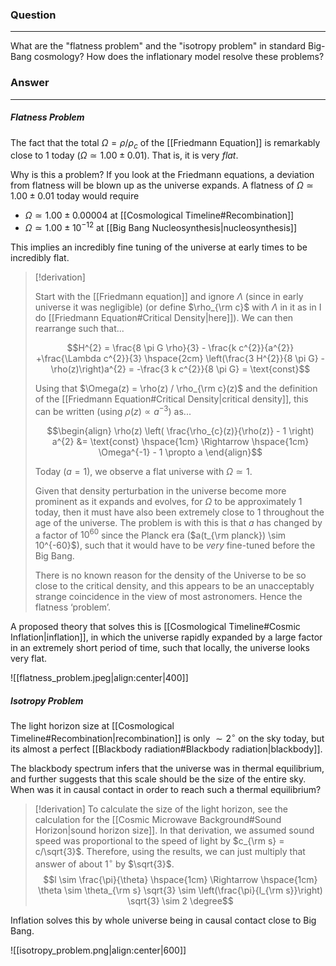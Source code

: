 ### Question
---
What are the "flatness problem" and the "isotropy problem" in standard Big-Bang cosmology? How does the inflationary model resolve these problems?

### Answer
---
##### Flatness Problem

The fact that the total $\Omega = \rho/\rho_c$ of the [[Friedmann Equation]] is remarkably close to 1 today ($\Omega \simeq 1.00\pm 0.01$). That is, it is very *flat*. 

Why is this a problem? If you look at the Friedmann equations, a deviation from flatness will be blown up as the universe expands. A flatness of $\Omega \simeq 1.00\pm 0.01$ today would require
- $\Omega \simeq 1.00\pm 0.00004$ at [[Cosmological Timeline#Recombination]]
- $\Omega \simeq 1.00\pm 10^{-12}$ at [[Big Bang Nucleosynthesis|nucleosynthesis]]

This implies an incredibly fine tuning of the universe at early times to be incredibly flat.

> [!derivation]
> 
> Start with the [[Friedmann equation]] and ignore $\Lambda$ (since in early universe it was negligible) (or define $\rho_{\rm c}$ with $\Lambda$ in it as in I do [[Friedmann Equation#Critical Density|here]]). We can then rearrange such that...
> 
> $$H^{2} = \frac{8 \pi G \rho}{3} - \frac{k c^{2}}{a^{2}} +\frac{\Lambda c^{2}}{3} \hspace{2cm} \left(\frac{3 H^{2}}{8 \pi G} - \rho(z)\right)a^{2} = -\frac{3 k c^{2}}{8 \pi G} = \text{const}$$
> 
> Using that $\Omega(z) = \rho(z) / \rho_{\rm c}(z)$ and the definition of the [[Friedmann Equation#Critical Density|critical density]], this can be written (using $\rho(z)\propto a^{-3}$) as...
> 
> $$\begin{align}
> \rho(z) \left( \frac{\rho_{c}(z)}{\rho(z)} - 1 \right) a^{2} &= \text{const} \hspace{1cm} \Rightarrow \hspace{1cm} 
> \Omega^{-1} - 1 \propto a
> \end{align}$$
> 
> Today ($a=1$), we observe a flat universe with $\Omega \simeq 1$. 
> 
> Given that density perturbation in the universe become more prominent as it expands and evolves, for $\Omega$ to be approximately $1$ today, then it must have also been extremely close to $1$ throughout the age of the universe. The problem is with this is that $a$ has changed by a factor of $10^{60}$ since the Planck era ($a(t_{\rm planck}) \sim 10^{-60}$), such that it would have to be *very* fine-tuned before the Big Bang.
> 
> There is no known reason for the density of the Universe to be so close to the critical density, and this appears to be an unacceptably strange coincidence in the view of most astronomers. Hence the flatness ‘problem’.

A proposed theory that solves this is [[Cosmological Timeline#Cosmic Inflation|inflation]], in which the universe rapidly expanded by a large factor in an extremely short period of time, such that locally, the universe looks very flat.

![[flatness_problem.jpeg|align:center|400]]

##### Isotropy Problem

The light horizon size at [[Cosmological Timeline#Recombination|recombination]] is only $\sim 2^\circ$ on the sky today, but its almost a perfect [[Blackbody radiation#Blackbody radiation|blackbody]].

The blackbody spectrum infers that the universe was in thermal equilibrium, and further suggests that this scale should be the size of the entire sky. When was it in causal contact in order to reach such a thermal equilibrium?

> [!derivation]
> To calculate the size of the light horizon, see the calculation for the [[Cosmic Microwave Background#Sound Horizon|sound horizon size]]. In that derivation, we assumed sound speed was proportional to the speed of light by $c_{\rm s} = c/\sqrt{3}$. Therefore, using the results, we can just multiply that answer of about $1^{\circ}$ by $\sqrt{3}$.
> $$l \sim \frac{\pi}{\theta} \hspace{1cm} \Rightarrow \hspace{1cm} \theta \sim \theta_{\rm s} \sqrt{3} \sim \left(\frac{\pi}{l_{\rm s}}\right) \sqrt{3} \sim 2 \degree$$

Inflation solves this by whole universe being in causal contact close to Big Bang.

![[isotropy_problem.png|align:center|600]]

